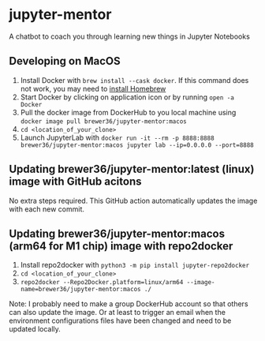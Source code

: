 # jupyter-mentor
A chatbot to coach you through learning new things in Jupyter Notebooks

## Developing on MacOS

1. Install Docker with `brew install --cask docker`. If this command does not work, you may need to [install Homebrew](https://brew.sh/)
2. Start Docker by clicking on application icon or by running `open -a Docker`
3. Pull the docker image from DockerHub to you local machine using `docker image pull brewer36/jupyter-mentor:macos`
4. `cd <location_of_your_clone>` 
5. Launch JupyterLab with `docker run -it --rm -p 8888:8888 brewer36/jupyter-mentor:macos jupyter lab --ip=0.0.0.0 --port=8888`

## Updating brewer36/jupyter-mentor:latest (linux) image with GitHub acitons
No extra steps required. This GitHub action automatically updates the image with each new commit.

## Updating brewer36/jupyter-mentor:macos (arm64 for M1 chip) image with repo2docker

1. Install repo2docker with `python3 -m pip install jupyter-repo2docker`
2. `cd <location_of_your_clone>` 
3. `repo2docker --Repo2Docker.platform=linux/arm64 --image-name=brewer36/jupyter-mentor:macos ./` 

Note: I probably need to make a group DockerHub account so that others can also update the image. Or at least to trigger an email when the environment configurations files have been changed and need to be updated locally. 
